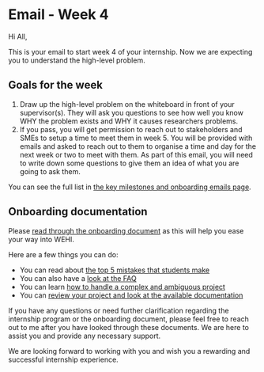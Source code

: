 # Email - Week 4

Hi All,

This is your email to start week 4 of your internship. Now we are expecting you to understand the high-level problem.

## Goals for the week

1. Draw up the high-level problem on the whiteboard in front of your supervisor(s). They will ask you questions to see how well you know WHY the problem exists and WHY it causes researchers problems. 
2. If you pass, you will get permission to reach out to stakeholders and SMEs to setup a time to meet them in week 5. You will be provided with emails and asked to reach out to them to organise a time and day for the next week or two to meet with them. As part of this email, you will need to write down some questions to give them an idea of what you are going to ask them.

You can see the full list in [the key milestones and onboarding emails page](emails-and-key-milestones).

## Onboarding documentation

Please [read through the onboarding document](https://doi.org/10.6084/m9.figshare.23280815) as this will help you ease your way into WEHI.

Here are a few things you can do:

- You can read about [the top 5 mistakes that students make](https://wehi-researchcomputing.github.io/top-5-mistakes)
- You can also have a [look at the FAQ](https://wehi-researchcomputing.github.io/faq)
- You can learn [how to handle a complex and ambiguous project](https://wehi-researchcomputing.github.io/complex-projects) 
- You can [review your project and look at the available documentation](https://wehi-researchcomputing.github.io/project-wikis)

If you have any questions or need further clarification regarding the internship program or the onboarding document, please feel free to reach out to me after you have looked through these documents. We are here to assist you and provide any necessary support.

We are looking forward to working with you and wish you a rewarding and successful internship experience.
